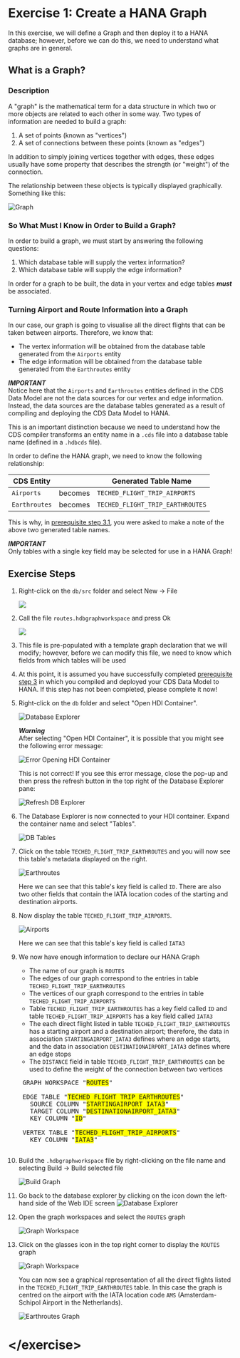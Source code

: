 # Exercise 1: Create a HANA Graph

In this exercise, we will define a Graph and then deploy it to a HANA database; however, before we can do this, we need to understand what graphs are in general.

## What is a Graph?

### Description

A "graph" is the mathematical term for a data structure in which two or more objects are related to each other in some way.  Two types of information are needed to build a graph:
    
1. A set of points (known as "vertices")
1. A set of connections between these points (known as "edges")

In addition to simply joining vertices together with edges, these edges usually have some property that describes the strength (or "weight") of the connection.

The relationship between these objects is typically displayed graphically.  Something like this:

![Graph](https://upload.wikimedia.org/wikipedia/commons/5/5b/6n-graf.svg)


### So What Must I Know in Order to Build a Graph?
In order to build a graph, we must start by answering the following questions:

1. Which database table will supply the vertex information?
1. Which database table will supply the edge information?

In order for a graph to be built, the data in your vertex and edge tables ***must*** be associated.

### Turning Airport and Route Information into a Graph

In our case, our graph is going to visualise all the direct flights that can be taken between airports. Therefore, we know that:

* The vertex information will be obtained from the database table generated from the `Airports` entity
* The edge information will be obtained from the database table generated from the `Earthroutes` entity  

***IMPORTANT***  
Notice here that the `Airports` and `Earthroutes` entities defined in the CDS Data Model are not the data sources for our vertex and edge information.  Instead, the data sources are the database tables generated as a result of compiling and deploying the CDS Data Model to HANA.

This is an important distinction because we need to understand how the CDS compiler transforms an entity name in a `.cds` file into a database table name (defined in a `.hdbcds` file).

In order to define the HANA graph, we need to know the following relationship:

| CDS Entity | | Generated Table Name |
|---|---|---|
| `Airports` | becomes | `TECHED_FLIGHT_TRIP_AIRPORTS` |
| `Earthroutes` | becomes | `TECHED_FLIGHT_TRIP_EARTHROUTES` |


This is why, in [prerequisite step 3.1](./ex0.3.md#3.1), you were asked to make a note of the above two generated table names.

***IMPORTANT***  
Only tables with a single key field may be selected for use in a HANA Graph!



## Exercise Steps

1. Right-click on the `db/src` folder and select New -> File  

    ![](./img/Ex1_Create_File.png)

1. Call the file `routes.hdbgraphworkspace` and press Ok

    ![](./img/Ex1_Filename.png)

1. This file is pre-populated with a template graph declaration that we will modify; however, before we can modify this file, we need to know which fields from which tables will be used

1. At this point, it is assumed you have successfully completed [prerequisite step 3](./ex0.3.md) in which you compiled and deployed your CDS Data Model to HANA.  If this step has not been completed, please complete it now!

1. Right-click on the `db` folder and select "Open HDI Container".

    ![Database Explorer](./img/Ex1_Open_HDI_Container.png)
    
    ***Warning***  
    After selecting "Open HDI Container", it is possible that you might see the following error message:
    
    ![Error Opening HDI Container](./img/Ex1_HDI_Error.png)
    
    This is not correct!  If you see this error message, close the pop-up and then press the refresh button in the top right of the Database Explorer pane:
    
    ![Refresh DB Explorer](./img/Ex1_Refresh_DB_Exp.png)

1. The Database Explorer is now connected to your HDI container.  Expand the container name and select "Tables".

    ![DB Tables](./img/Ex1_DB_Tables.png)

1. Click on the table `TECHED_FLIGHT_TRIP_EARTHROUTES` and you will now see this table's metadata displayed on the right.

    ![Earthroutes](./img/Ex1_Table_Earthroutes.png)
    
    Here we can see that this table's key field is called `ID`.  There are also two other fields that contain the IATA location codes of the starting and destination airports.
    
1. Now display the table `TECHED_FLIGHT_TRIP_AIRPORTS`.

    ![Airports](./img/Ex1_Table_Airports.png)
    
    Here we can see that this table's key field is called `IATA3`

1. We now have enough information to declare our HANA Graph

    * The name of our graph is `ROUTES`
    * The edges of our graph correspond to the entries in table `TECHED_FLIGHT_TRIP_EARTHROUTES`
    * The vertices of our graph correspond to the entries in table `TECHED_FLIGHT_TRIP_AIRPORTS`
    * Table `TECHED_FLIGHT_TRIP_EARTHROUTES` has a key field called `ID` and table `TECHED_FLIGHT_TRIP_AIRPORTS` has a key field called `IATA3`
    * The each direct flight listed in table `TECHED_FLIGHT_TRIP_EARTHROUTES` has a starting airport and a destination airport; therefore, the data in association `STARTINGAIRPORT_IATA3` defines where an edge starts, and the data in association `DESTINATIONAIRPORT_IATA3` defines where an edge stops
    * The `DISTANCE` field in table `TECHED_FLIGHT_TRIP_EARTHROUTES` can be used to define the weight of the connection between two vertices

    <pre>
    GRAPH WORKSPACE "<span style="background-color: yellow">ROUTES</span>"
    
    EDGE TABLE "<span style="background-color: yellow">TECHED_FLIGHT_TRIP_EARTHROUTES</span>"
      SOURCE COLUMN "<span style="background-color: yellow">STARTINGAIRPORT_IATA3</span>"
      TARGET COLUMN "<span style="background-color: yellow">DESTINATIONAIRPORT_IATA3</span>"
      KEY COLUMN "<span style="background-color: yellow">ID</span>"
    
    VERTEX TABLE "<span style="background-color: yellow">TECHED_FLIGHT_TRIP_AIRPORTS</span>"
      KEY COLUMN "<span style="background-color: yellow">IATA3</span>"
    </pre>

1. Build the `.hdbgraphworkspace` file by right-clicking on the file name and selecting Build -> Build selected file

    ![Build Graph](./img/Ex1_Build_Graph.png)

1. Go back to the database explorer by clicking on the icon down the left-hand side of the Web IDE screen ![Database Explorer](./img/Icon_Database_Explorer.png)

1. Open the graph workspaces and select the `ROUTES` graph

    ![Graph Workspace](./img/Ex1_Graph_Workspace.png)

1. Click on the glasses icon in the top right corner to display the `ROUTES` graph

    ![Graph Workspace](./img/Ex1_Display_Graph.png)
    
    You can now see a graphical representation of all the direct flights listed in the `TECHED_FLIGHT_TRIP_EARTHROUTES` table.  In this case the graph is centred on the airport with the IATA location code `AMS` (Amsterdam-Schipol Airport in the Netherlands).
    
    ![Earthroutes Graph](./img/Ex1_Earthroutes_Graph.png)


# \</exercise>
